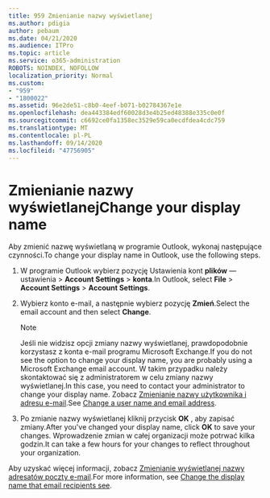 ```yaml
---
title: 959 Zmienianie nazwy wyświetlanej
ms.author: pdigia
author: pebaum
ms.date: 04/21/2020
ms.audience: ITPro
ms.topic: article
ms.service: o365-administration
ROBOTS: NOINDEX, NOFOLLOW
localization_priority: Normal
ms.custom:
- "959"
- "1800022"
ms.assetid: 96e2de51-c8b0-4eef-b071-b02784367e1e
ms.openlocfilehash: dea443384edf60028d3e4b25ed48388e335c0e0f
ms.sourcegitcommit: c6692ce0fa1358ec3529e59ca0ecdfdea4cdc759
ms.translationtype: MT
ms.contentlocale: pl-PL
ms.lasthandoff: 09/14/2020
ms.locfileid: "47756905"
---
```

# <a name="change-your-display-name"></a><span data-ttu-id="0d2c7-102">Zmienianie nazwy wyświetlanej</span><span class="sxs-lookup"><span data-stu-id="0d2c7-102">Change your display name</span></span>
  
<span data-ttu-id="0d2c7-103">Aby zmienić nazwę wyświetlaną w programie Outlook, wykonaj następujące czynności.</span><span class="sxs-lookup"><span data-stu-id="0d2c7-103">To change your display name in Outlook, use the following steps.</span></span>
  
1. <span data-ttu-id="0d2c7-104">W programie Outlook wybierz pozycję Ustawienia kont **plików** — ustawienia \> **Account Settings** \> **konta**.</span><span class="sxs-lookup"><span data-stu-id="0d2c7-104">In Outlook, select **File** \> **Account Settings** \> **Account Settings**.</span></span>

2. <span data-ttu-id="0d2c7-105">Wybierz konto e-mail, a następnie wybierz pozycję **Zmień**.</span><span class="sxs-lookup"><span data-stu-id="0d2c7-105">Select the email account and then select **Change**.</span></span>

    > [!NOTE]
    > <span data-ttu-id="0d2c7-106">Jeśli nie widzisz opcji zmiany nazwy wyświetlanej, prawdopodobnie korzystasz z konta e-mail programu Microsoft Exchange.</span><span class="sxs-lookup"><span data-stu-id="0d2c7-106">If you do not see the option to change your display name, you are probably using a Microsoft Exchange email account.</span></span> <span data-ttu-id="0d2c7-107">W takim przypadku należy skontaktować się z administratorem w celu zmiany nazwy wyświetlanej.</span><span class="sxs-lookup"><span data-stu-id="0d2c7-107">In this case, you need to contact your administrator to change your display name.</span></span> <span data-ttu-id="0d2c7-108">Zobacz [Zmienianie nazwy użytkownika i adresu e-mail](https://docs.microsoft.com/microsoft-365/admin/add-users/change-a-user-name-and-email-address).</span><span class="sxs-lookup"><span data-stu-id="0d2c7-108">See [Change a user name and email address](https://docs.microsoft.com/microsoft-365/admin/add-users/change-a-user-name-and-email-address).</span></span>
  
3. <span data-ttu-id="0d2c7-109">Po zmianie nazwy wyświetlanej kliknij przycisk **OK** , aby zapisać zmiany.</span><span class="sxs-lookup"><span data-stu-id="0d2c7-109">After you've changed your display name, click **OK** to save your changes.</span></span> <span data-ttu-id="0d2c7-110">Wprowadzenie zmian w całej organizacji może potrwać kilka godzin.</span><span class="sxs-lookup"><span data-stu-id="0d2c7-110">It can take a few hours for your changes to reflect throughout your organization.</span></span>

<span data-ttu-id="0d2c7-111">Aby uzyskać więcej informacji, zobacz [Zmienianie wyświetlanej nazwy adresatów poczty e-mail](https://support.office.com/article/2b53331a-ba2a-4803-88dc-ac9fe376c8a9.aspx).</span><span class="sxs-lookup"><span data-stu-id="0d2c7-111">For more information, see [Change the display name that email recipients see](https://support.office.com/article/2b53331a-ba2a-4803-88dc-ac9fe376c8a9.aspx).</span></span>
  